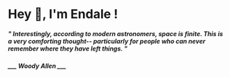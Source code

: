 <h1 title="head"> Hey 👋, I'm Endale !</h1>

**<h5><i>" Interestingly, according to modern astronomers, space is finite. This is a very comforting thought-- particularly for people who can never remember where they have left things. "</i></h5>**

*<b>___ Woody Allen ___</b>*
